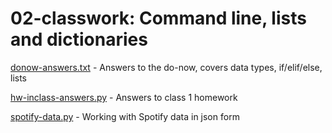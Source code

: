 # 02-classwork: Command line, lists and dictionaries

[donow-answers.txt](https://github.com/ilenapeng/foundations/blob/main/02-classwork/donow-answers.txt) - Answers to the do-now, covers data types, if/elif/else, lists

[hw-inclass-answers.py](https://github.com/ilenapeng/foundations/blob/main/02-classwork/hw-inclass-answers.py) - Answers to class 1 homework

[spotify-data.py](https://github.com/ilenapeng/foundations/blob/main/02-classwork/spotify-data.py) - Working with Spotify data in json form
